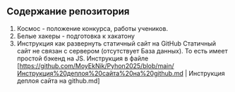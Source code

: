 ## **Содержание репозитория**

1. Космос - положение конкурса, работы учеников.
2. Белые хакеры - подготовка к хакатону 
3. Инструкция как развернуть статичный сайт на GitHub 
   Статичный сайт не связан с сервером (отсутствует База данных). То есть имеет простой бэкенд на JS.  Инструкция в файле [https://github.com/MoyEkNik/Pyhon2025/blob/main/Инструкция%20деплоя%20сайта%20на%20github.md | Инструкция деплоя сайта на github.md]

